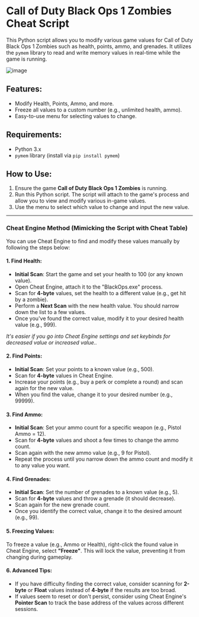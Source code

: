# Call of Duty Black Ops 1 Zombies Cheat Script

This Python script allows you to modify various game values for Call of Duty Black Ops 1 Zombies such as health, points, ammo, and grenades. It utilizes the `pymem` library to read and write memory values in real-time while the game is running.

![image](https://github.com/user-attachments/assets/17f46c1a-d5d2-46df-94ea-f31dfacfea48)


## Features:
- Modify Health, Points, Ammo, and more.
- Freeze all values to a custom number (e.g., unlimited health, ammo).
- Easy-to-use menu for selecting values to change.

## Requirements:
- Python 3.x
- `pymem` library (install via `pip install pymem`)

## How to Use:
1. Ensure the game **Call of Duty Black Ops 1 Zombies** is running.
2. Run this Python script. The script will attach to the game's process and allow you to view and modify various in-game values.
3. Use the menu to select which value to change and input the new value.

---

### Cheat Engine Method (Mimicking the Script with Cheat Table)

You can use Cheat Engine to find and modify these values manually by following the steps below:

#### 1. **Find Health**:
   - **Initial Scan**: Start the game and set your health to 100 (or any known value).
   - Open Cheat Engine, attach it to the "BlackOps.exe" process.
   - Scan for **4-byte** values, set the health to a different value (e.g., get hit by a zombie).
   - Perform a **Next Scan** with the new health value. You should narrow down the list to a few values.
   - Once you've found the correct value, modify it to your desired health value (e.g., 999).

*It's easier if you go into Cheat Engine settings and set keybinds for decreased value or increased value..*

#### 2. **Find Points**:
   - **Initial Scan**: Set your points to a known value (e.g., 500).
   - Scan for **4-byte** values in Cheat Engine.
   - Increase your points (e.g., buy a perk or complete a round) and scan again for the new value.
   - When you find the value, change it to your desired number (e.g., 99999).

#### 3. **Find Ammo**:
   - **Initial Scan**: Set your ammo count for a specific weapon (e.g., Pistol Ammo = 12).
   - Scan for **4-byte** values and shoot a few times to change the ammo count.
   - Scan again with the new ammo value (e.g., 9 for Pistol).
   - Repeat the process until you narrow down the ammo count and modify it to any value you want.

#### 4. **Find Grenades**:
   - **Initial Scan**: Set the number of grenades to a known value (e.g., 5).
   - Scan for **4-byte** values and throw a grenade (it should decrease).
   - Scan again for the new grenade count.
   - Once you identify the correct value, change it to the desired amount (e.g., 99).

#### 5. **Freezing Values**:
   To freeze a value (e.g., Ammo or Health), right-click the found value in Cheat Engine, select **"Freeze"**. This will lock the value, preventing it from changing during gameplay.

#### 6. **Advanced Tips**:
   - If you have difficulty finding the correct value, consider scanning for **2-byte** or **Float** values instead of **4-byte** if the results are too broad.
   - If values seem to reset or don't persist, consider using Cheat Engine's **Pointer Scan** to track the base address of the values across different sessions.



